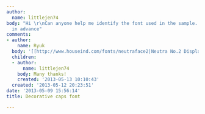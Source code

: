 ```yaml
---
author:
  name: littlejen74
body: "Hi \r\nCan anyone help me identify the font used in the sample. Many thanks
  in advance"
comments:
- author:
    name: Ryuk
  body: '[[http://www.houseind.com/fonts/neutraface2|Neutra No.2 Display Inline]]'
  children:
  - author:
      name: littlejen74
    body: Many thanks!
    created: '2013-05-13 10:10:43'
  created: '2013-05-12 20:23:51'
date: '2013-05-09 15:56:14'
title: Decorative caps font

---
```

